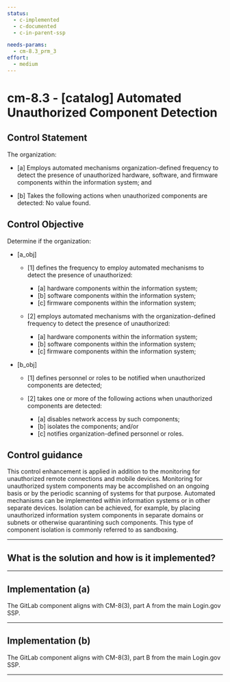 ```yaml
---
status:
  - c-implemented
  - c-documented
  - c-in-parent-ssp

needs-params:
  - cm-8.3_prm_3
effort:
  - medium
---
```


# cm-8.3 - \[catalog\] Automated Unauthorized Component Detection

## Control Statement

The organization:

- \[a\] Employs automated mechanisms organization-defined frequency to detect the presence of unauthorized hardware, software, and firmware components within the information system; and

- \[b\] Takes the following actions when unauthorized components are detected: No value found.

## Control Objective

Determine if the organization:

- \[a_obj\]

  - \[1\] defines the frequency to employ automated mechanisms to detect the presence of unauthorized:

    - \[a\] hardware components within the information system;
    - \[b\] software components within the information system;
    - \[c\] firmware components within the information system;

  - \[2\] employs automated mechanisms with the organization-defined frequency to detect the presence of unauthorized:

    - \[a\] hardware components within the information system;
    - \[b\] software components within the information system;
    - \[c\] firmware components within the information system;

- \[b_obj\]

  - \[1\] defines personnel or roles to be notified when unauthorized components are detected;
  - \[2\] takes one or more of the following actions when unauthorized components are detected:

    - \[a\] disables network access by such components;
    - \[b\] isolates the components; and/or
    - \[c\] notifies organization-defined personnel or roles.

## Control guidance

This control enhancement is applied in addition to the monitoring for unauthorized remote connections and mobile devices. Monitoring for unauthorized system components may be accomplished on an ongoing basis or by the periodic scanning of systems for that purpose. Automated mechanisms can be implemented within information systems or in other separate devices. Isolation can be achieved, for example, by placing unauthorized information system components in separate domains or subnets or otherwise quarantining such components. This type of component isolation is commonly referred to as sandboxing.

______________________________________________________________________

## What is the solution and how is it implemented?

<!-- Please leave this section blank and enter implementation details in the parts below. -->

______________________________________________________________________

## Implementation (a)

The GitLab component aligns with CM-8(3), part A from the main Login.gov SSP.

______________________________________________________________________

## Implementation (b)

The GitLab component aligns with CM-8(3), part B from the main Login.gov SSP.

______________________________________________________________________
